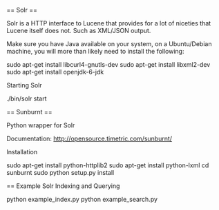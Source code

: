 == Solr ==

Solr is a HTTP interface to Lucene that provides for a lot of niceties that Lucene itself does not. Such as XML/JSON output.

Make sure you have Java available on your system, on a Ubuntu/Debian machine, you will more than likely need to install the following:

sudo apt-get install libcurl4-gnutls-dev
sudo apt-get install libxml2-dev
sudo apt-get install openjdk-6-jdk

Starting Solr

./bin/solr start

== Sunburnt ==

Python wrapper for Solr

Documentation: http://opensource.timetric.com/sunburnt/

Installation

sudo apt-get install python-httplib2
sudo apt-get install python-lxml
cd sunburnt
sudo python setup.py install

== Example Solr Indexing and Querying

python example_index.py
python example_search.py

